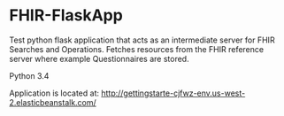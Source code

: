 # FHIR-FlaskApp
Test python flask application that acts as an intermediate server for FHIR Searches and Operations.  Fetches resources from the FHIR reference server where example Questionnaires are stored.

Python 3.4

Application is located at: http://gettingstarte-cjfwz-env.us-west-2.elasticbeanstalk.com/

